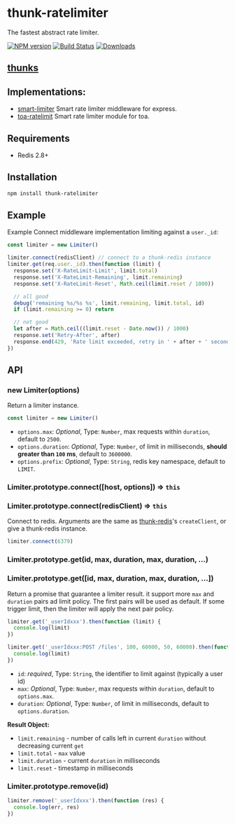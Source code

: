 # thunk-ratelimiter

The fastest abstract rate limiter.

[![NPM version][npm-image]][npm-url]
[![Build Status][travis-image]][travis-url]
[![Downloads][downloads-image]][downloads-url]

## [thunks](https://github.com/thunks/thunks)

## Implementations:

- [smart-limiter](https://github.com/teambition/smart-limiter) Smart rate limiter middleware for express.
- [toa-ratelimit](https://github.com/toajs/toa-ratelimit) Smart rate limiter module for toa.

## Requirements

- Redis 2.8+

## Installation

```sh
npm install thunk-ratelimiter
```

## Example

 Example Connect middleware implementation limiting against a `user._id`:

```js
const limiter = new Limiter()

limiter.connect(redisClient) // connect to a thunk-redis instance
limiter.get(req.user._id).then(function (limit) {
  response.set('X-RateLimit-Limit', limit.total)
  response.set('X-RateLimit-Remaining', limit.remaining)
  response.set('X-RateLimit-Reset', Math.ceil(limit.reset / 1000))

  // all good
  debug('remaining %s/%s %s', limit.remaining, limit.total, id)
  if (limit.remaining >= 0) return

  // not good
  let after = Math.ceil((limit.reset - Date.now()) / 1000)
  response.set('Retry-After', after)
  response.end(429, 'Rate limit exceeded, retry in ' + after + ' seconds')
})
```

## API

### new Limiter(options)

Return a limiter instance.

```js
const limiter = new Limiter()
```

- `options.max`: *Optional*, Type: `Number`, max requests within `duration`, default to `2500`.
- `options.duration`: *Optional*, Type: `Number`, of limit in milliseconds, **should greater than `100` ms**, default to `3600000`.
- `options.prefix`: *Optional*, Type: `String`, redis key namespace, default to `LIMIT`.

### Limiter.prototype.connect([host, options]) => `this`
### Limiter.prototype.connect(redisClient) => `this`

Connect to redis. Arguments are the same as [thunk-redis](https://github.com/thunks/thunk-redis)'s `createClient`, or give a thunk-redis instance.

```js
limiter.connect(6379)
```

### Limiter.prototype.get(id, max, duration, max, duration, ...)
### Limiter.prototype.get([id, max, duration, max, duration, ...])

Return a promise that guarantee a limiter result. it support more `max` and `duration` pairs ad limit policy. The first pairs will be used as default. If some trigger limit, then the limiter will apply the next pair policy.

```js
limiter.get('_userIdxxx').then(function (limit) {
  console.log(limit)
})
```

```js
limiter.get('_userIdxxx:POST /files', 100, 60000, 50, 60000).then(function (limit) {
  console.log(limit)
})
```

- `id`: *required*, Type: `String`, the identifier to limit against (typically a user id)
- `max`: *Optional*, Type: `Number`, max requests within `duration`, default to `options.max`.
- `duration`: *Optional*, Type: `Number`, of limit in milliseconds, default to `options.duration`.

**Result Object:**

- `limit.remaining` - number of calls left in current `duration` without decreasing current `get`
- `limit.total` - `max` value
- `limit.duration` - current `duration` in milliseconds
- `limit.reset` - timestamp in milliseconds

### Limiter.prototype.remove(id)

```js
limiter.remove('_userIdxxx').then(function (res) {
  console.log(err, res)
})
```

[npm-url]: https://npmjs.org/package/thunk-ratelimiter
[npm-image]: http://img.shields.io/npm/v/thunk-ratelimiter.svg

[travis-url]: https://travis-ci.org/thunks/thunk-ratelimiter
[travis-image]: http://img.shields.io/travis/thunks/thunk-ratelimiter.svg

[downloads-url]: https://npmjs.org/package/thunk-ratelimiter
[downloads-image]: http://img.shields.io/npm/dm/thunk-ratelimiter.svg?style=flat-square
